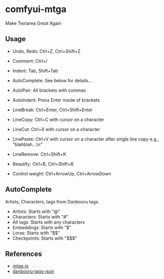 # comfyui-mtga

Make Textarea Great Again

## Usage  

- Undo, Redo: Ctrl+Z, Ctrl+Shift+Z
- Comment: Ctrl+/
- Indent: Tab, Shift+Tab
- AutoComplete: See below for details...
- AutoPair: All brackets with commas
- AutoIndent: Press Enter inside of brackets
- LineBreak: Ctrl+Enter, Ctrl+Shift+Enter
- LineCopy: Ctrl+C with cursor on a character
- LineCut: Ctrl+X with cursor on a character
- LinePaste: Ctrl+V with cursor on a character after single line copy e.g., "blahblah...\n"
- LineRemove: Ctrl+Shift+K

- Beautify: Ctrl+B, Ctrl+Shift+B
- Control weight: Ctrl+ArrowUp, Ctrl+ArrowDown

## AutoComplete

Artists, Characters, tags from Danbooru tags.  

- Artists: Starts with "@"
- Characters: Starts with "#"
- All tags: Starts with any characters
- Embeddings: Starts with "$"
- Loras: Starts with "$$"
- Checkpoints: Starts with "$$$"

## References

- [mtga-js](https://github.com/shinich39/mtga-js)
- [danbooru-tags-json](https://github.com/shinich39/danbooru-tags-json)